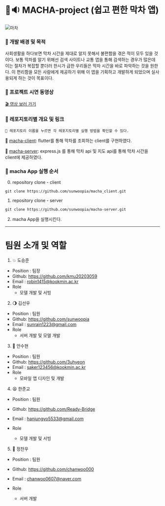 # 👀🔉 MACHA-project (쉽고 편한 막차 앱)
![마차](https://github.com/macha-project/.github/assets/106470291/fa4fd758-dab5-48f1-a626-b45e4f0c070e)

### 🔧 개발 배경 및 목적
사회생활을 하다보면 막차 시간을 제대로 알지 못해서 불편함을 겪은 적이 모두 있을 것이다. 보통 막차를 알기 위해선 검색 사이트나 교통 앱을 통해 검색하는 경우가 많은데 이는 절차가 복잡할 뿐더러 
한시가 급한 우리들은 막차 시간을 바로 파악하는 것을 원한다. 이 편리함을 모든 사람에게 제공하기 위해 이 앱을 기획하고 개발하게 되었으며 실사용되게 하는 것이 목표이다.

### 🎥 프로젝트 시연 동영상
[🎬 영상 보러 가기](링크)


### 📂 레포지토리별 개요 및 링크
`📌 레포지토리 이름을 누르면 각 레포지토리별 실행 방법을 확인할 수 있다.`

🔎 [macha-client](https://github.com/sunwoopia/macha_client.git): flutter를 통해 막차를 조회하는 client를 구현하였다.

🔎 [macha-server](https://github.com/sunwoopia/macha-server.git): express.js 를 통해 막차 api 및 지도 api를 통해 막차 시간을 client에 제공하였다. 



### 🎉  macha App 실행 순서
0. repository clone - client
```shell
git clone https://github.com/sunwoopia/macha_client.git
```
1. repository clone - server 
```shell
git clone https://github.com/sunwoopia/macha-server.git
```

2. macha App을 실행시킨다.

---
# 팀원 소개 및 역할
1. 💥 도승준

- Position : 팀장
- Github: <https://github.com/kmu20203059>
- Email : robin1415@kookmin.ac.kr
- Role
  - 모델 개발 및 서빙

2. 🌖 김선우

- Position : 팀원
- Github: <https://github.com/sunwoopia>
- Email : sunrain1223@gmail.com
- Role
  - 서버 개발 및 모델 개발

3. 🖤 안수현

- Position : 팀원
- Github: <https://github.com/3uhyeon>
- Email : saker123456@kookmin.ac.kr
- Role
  - 모바일 앱 디자인 및 개발

4. 😫 한준교

- Position : 팀원
- Github: <https://github.com/Ready-Bridge>
- Email : hanjungyo5533@gmail.com

- Role
  - 모델 개발 및 서빙

5. 🫨 정찬우

- Position : 팀원
- Github: <https://github.com/chanwoo000>
- Email : chanwoo0607@naver.com

- Role
  - 서버 개발
